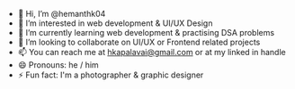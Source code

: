 - 👋 Hi, I’m @hemanthk04
- 👀 I’m interested in web development & UI/UX Design
- 🌱 I’m currently learning web development & practising DSA problems
- 💞️ I’m looking to collaborate on UI/UX or Frontend related projects 
- 📫 You can reach me at hkapalavai@gmail.com or at my linked in handle
- 😄 Pronouns: he / him
- ⚡ Fun fact: I'm a photographer & graphic designer

<!---
hemanthk04/hemanthk04 is a ✨ special ✨ repository because its `README.md` (this file) appears on your GitHub profile.
You can click the Preview link to take a look at your changes.
--->
